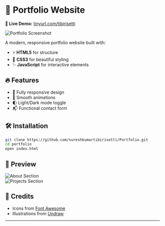 

# 🌟 Portfolio Website  

**🚀 Live Demo:** [tinyurl.com/tibirisetti](https://tinyurl.com/tibirisetti)  

![Portfolio Screenshot](https://github.com/user-attachments/assets/a74a365f-acbd-41d3-a6f6-8781647fbf1a) <!-- Replace with your actual image path -->  

A modern, responsive portfolio website built with:  
- ⚡ **HTML5** for structure  
- 🎨 **CSS3** for beautiful styling  
- ✨ **JavaScript** for interactive elements  

## 🔥 Features  
- 📱 Fully responsive design  
- 💫 Smooth animations  
- 🌓 Light/Dark mode toggle  
- 📬 Functional contact form  

## 🛠️ Installation  
```bash
git clone https://github.com/sureshkumartibirisetti/Portfolio.git
cd portfolio
open index.html
```

## 📸 Preview  
![About Section](https://github.com/user-attachments/assets/d90b2a09-0589-46a2-b79b-8b98d79c3e9a) <!-- Replace -->  
![Projects Section](https://github.com/user-attachments/assets/8580066e-d622-4c54-b59c-989f9cc3223d) <!-- Replace -->  

## 📌 Credits  
- Icons from [Font Awesome](https://fontawesome.com)  
- Illustrations from [Undraw](https://undraw.co)  

---
